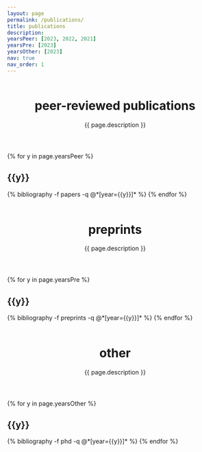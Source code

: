 ```yaml
---
layout: page
permalink: /publications/
title: publications
description:
yearsPeer: [2023, 2022, 2021]
yearsPre: [2023]
yearsOther: [2023]
nav: true
nav_order: 1
---
```

<!-- _pages/publications.md -->

<div class="publications">
  <header class="post-header" style="margin-top:1.5cm;">
    <h1 class="post-title">peer-reviewed publications</h1>
    <p class="post-description">{{ page.description }}</p>
  </header>
</div>

  <article>
  <div class="publications">
    {% for y in page.yearsPeer %}
  <h2 class="year">{{y}}</h2>
  {% bibliography -f papers -q @*[year={{y}}]* %}
{% endfor %}
</div>
  </article>


<div class="publications">
  <header class="post-header" style="margin-top:1.5cm;">
    <h1 class="post-title">preprints</h1>
    <p class="post-description">{{ page.description }}</p>
  </header>
</div>

  <article>
  <div class="publications">
    {% for y in page.yearsPre %}
  <h2 class="year">{{y}}</h2>
  {% bibliography -f preprints -q @*[year={{y}}]* %}
{% endfor %}
</div>
  </article>
  
  
<div class="publications">
  <header class="post-header" style="margin-top:1.5cm;">
    <h1 class="post-title">other</h1>
    <p class="post-description">{{ page.description }}</p>
  </header>
</div>

  <article>
  <div class="publications">
    {% for y in page.yearsOther %}
  <h2 class="year">{{y}}</h2>
  {% bibliography -f phd -q @*[year={{y}}]* %}
{% endfor %}
</div>
  </article>
  
